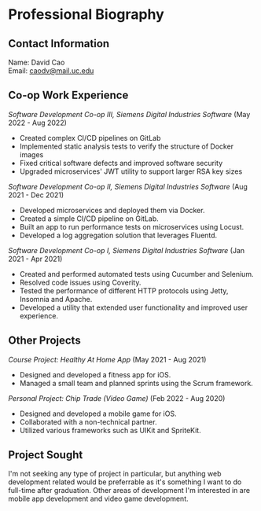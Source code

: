 # Professional Biography

## Contact Information
Name: David Cao
<br>
Email: caodv@mail.uc.edu

## Co-op Work Experience
*Software Development Co-op III, Siemens Digital Industries Software* (May 2022 - Aug 2022)
- Created complex CI/CD pipelines on GitLab
- Implemented static analysis tests to verify the structure of Docker images
- Fixed critical software defects and improved software security
- Upgraded microservices' JWT utility to support larger RSA key sizes

*Software Development Co-op II, Siemens Digital Industries Software* (Aug 2021 - Dec 2021)
- Developed microservices and deployed them via Docker.
- Created a simple CI/CD pipeline on GitLab.
- Built an app to run performance tests on microservices using Locust.
- Developed a log aggregation solution that leverages Fluentd.

*Software Development Co-op I, Siemens Digital Industries Software* (Jan 2021 - Apr 2021)
- Created and performed automated tests using Cucumber and Selenium.
- Resolved code issues using Coverity.
- Tested the performance of different HTTP protocols using Jetty, Insomnia and Apache.
- Developed a utility that extended user functionality and improved user experience.

## Other Projects
*Course Project: Healthy At Home App* (May 2021 - Aug 2021)
- Designed and developed a fitness app for iOS.
- Managed a small team and planned sprints using the Scrum framework.

*Personal Project: Chip Trade (Video Game)* (Feb 2022 - Aug 2020)
- Designed and developed a mobile game for iOS.
- Collaborated with a non-technical partner.
- Utilized various frameworks such as UIKit and SpriteKit.

## Project Sought
I'm not seeking any type of project in particular, but anything web development related would be preferrable as it's something I want to do full-time after graduation. Other areas of development I'm interested in are mobile app development and video game development.